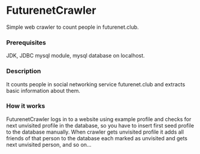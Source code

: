 # FuturenetCrawler

Simple web crawler to count people in futurenet.club.

### Prerequisites

JDK, JDBC mysql module, mysql database on localhost.

### Description

It counts people in social networking service futurenet.club and extracts basic information about them.

### How it works

FuturenetCrawler logs in to a website using example profile and checks for next unvisited profile in the database, so
you have to insert first seed profile to the database manually. When crawler gets unvisited profile it adds all
friends of that person to the database each marked as unvisited and gets next unvisited person, and so on...
